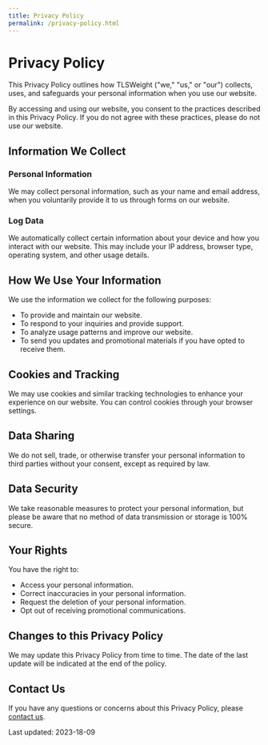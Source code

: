 ```yaml
---
title: Privacy Policy
permalink: /privacy-policy.html
---
```


# Privacy Policy

This Privacy Policy outlines how TLSWeight ("we," "us," or "our") collects, uses, and safeguards your personal information when you use our website.

By accessing and using our website, you consent to the practices described in this Privacy Policy. If you do not agree with these practices, please do not use our website.

## Information We Collect

### Personal Information

We may collect personal information, such as your name and email address, when you voluntarily provide it to us through forms on our website.

### Log Data

We automatically collect certain information about your device and how you interact with our website. This may include your IP address, browser type, operating system, and other usage details.

## How We Use Your Information

We use the information we collect for the following purposes:

- To provide and maintain our website.
- To respond to your inquiries and provide support.
- To analyze usage patterns and improve our website.
- To send you updates and promotional materials if you have opted to receive them.

## Cookies and Tracking

We may use cookies and similar tracking technologies to enhance your experience on our website. You can control cookies through your browser settings.

## Data Sharing

We do not sell, trade, or otherwise transfer your personal information to third parties without your consent, except as required by law.

## Data Security

We take reasonable measures to protect your personal information, but please be aware that no method of data transmission or storage is 100% secure.

## Your Rights

You have the right to:

- Access your personal information.
- Correct inaccuracies in your personal information.
- Request the deletion of your personal information.
- Opt out of receiving promotional communications.

## Changes to this Privacy Policy

We may update this Privacy Policy from time to time. The date of the last update will be indicated at the end of the policy.

## Contact Us

If you have any questions or concerns about this Privacy Policy, please [contact us](contact.html).

Last updated: 2023-18-09